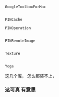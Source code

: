 
```

GoogleToolboxForMac


PINCache

PINOperation


PINRemoteImage


Texture


Yoga
```



这几个库， 怎么都装不上，


### 这可真 有意思
